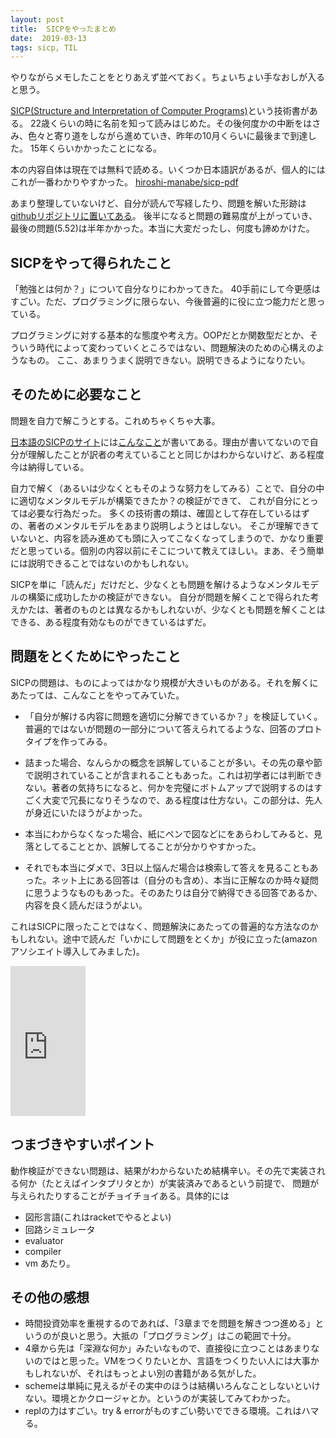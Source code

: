 ```yaml
---
layout: post
title:  SICPをやったまとめ
date:  2019-03-13
tags: sicp, TIL
---
```

やりながらメモしたことをとりあえず並べておく。ちょいちょい手なおしが入ると思う。

[SICP(Structure and Interpretation of Computer Programs)](https://mitpress.mit.edu/sites/default/files/sicp/index.html)という技術書がある。
22歳くらいの時に名前を知って読みはじめた。その後何度かの中断をはさみ、色々と寄り道をしながら進めていき、昨年の10月くらいに最後まで到達した。
15年くらいかかったことになる。

本の内容自体は現在では無料で読める。いくつか日本語訳があるが、個人的にはこれが一番わかりやすかった。
[hiroshi-manabe/sicp-pdf](https://github.com/hiroshi-manabe/sicp-pdf)

あまり整理していないけど、自分が読んで写経したり、問題を解いた形跡は[githubリポジトリに置いてある](https://github.com/kinoshita-lab/sicp_study)。
後半になると問題の難易度が上がっていき、最後の問題(5.52)は半年かかった。本当に大変だったし、何度も諦めかけた。

## SICPをやって得られたこと
「勉強とは何か？」について自分なりにわかってきた。
40手前にして今更感はすごい。ただ、プログラミングに限らない、今後普遍的に役に立つ能力だと思っている。

プログラミングに対する基本的な態度や考え方。OOPだとか関数型だとか、そういう時代によって変わっていくところではない、問題解決のための心構えのようなもの。
ここ、あまりうまく説明できない。説明できるようになりたい。

## そのために必要なこと
問題を自力で解こうとする。これめちゃくちゃ大事。

[日本語のSICPのサイト](https://sicp.iijlab.net/)には[こんなこと](https://sicp.iijlab.net/solution.html)が書いてある。理由が書いてないので自分が理解したことが訳者の考えていることと同じかはわからないけど、ある程度今は納得している。

自力で解く（あるいは少なくともそのような努力をしてみる）ことで、自分の中に適切なメンタルモデルが構築できたか？の検証ができて、
これが自分にとっては必要な行為だった。
多くの技術書の類は、確固として存在しているはずの、著者のメンタルモデルをあまり説明しようとはしない。
そこが理解できていないと、内容を読み進めても頭に入ってこなくなってしまうので、かなり重要だと思っている。個別の内容以前にそこについて教えてほしい。まあ、そう簡単には説明できることではないのかもしれない。

SICPを単に「読んだ」だけだと、少なくとも問題を解けるようなメンタルモデルの構築に成功したかの検証ができない。
自分が問題を解くことで得られた考えかたは、著者のものとは異なるかもしれないが、少なくとも問題を解くことはできる、ある程度有効なものができているはずだ。

## 問題をとくためにやったこと
SICPの問題は、ものによってはかなり規模が大きいものがある。それを解くにあたっては、こんなことをやってみていた。

- 「自分が解ける内容に問題を適切に分解できているか？」を検証していく。普遍的ではないが問題の一部分について答えられてるような、回答のプロトタイプを作ってみる。

- 詰まった場合、なんらかの概念を誤解していることが多い。その先の章や節で説明されていることが含まれることもあった。これは初学者には判断できない。著者の気持ちになると、何かを完璧にボトムアップで説明するのはすごく大変で冗長になりそうなので、ある程度は仕方ない。この部分は、先人が身近にいたほうがよかった。

- 本当にわからなくなった場合、紙にペンで図などにをあらわしてみると、見落としてることとか、誤解してることが分かりやすかった。

- それでも本当にダメで、3日以上悩んだ場合は検索して答えを見ることもあった。ネット上にある回答は（自分のも含め）、本当に正解なのか時々疑問に思うようなものもあった。そのあたりは自分で納得できる回答であるか、内容を良く読んだほうがよい。

これはSICPに限ったことではなく、問題解決にあたっての普遍的な方法なのかもしれない。途中で読んだ「いかにして問題をとくか」が役に立った(amazonアソシエイト導入してみました)。

<iframe style="width:120px;height:240px;" marginwidth="0" marginheight="0" scrolling="no" frameborder="0" src="https://rcm-fe.amazon-adsystem.com/e/cm?ref=qf_sp_asin_til&t=kazbo0a-22&m=amazon&o=9&p=8&l=as1&IS1=1&detail=1&asins=4621045938&linkId=6f3001aa05504e2cb3fefca2f79370b7&bc1=ffffff&lt1=_top&fc1=333333&lc1=0066c0&bg1=ffffff&f=ifr">
</iframe>


## つまづきやすいポイント
動作検証ができない問題は、結果がわからないため結構辛い。その先で実装される何か（たとえばインタプリタとか）が実装済みであるという前提で、
問題が与えられたりすることがチョイチョイある。具体的には
- 図形言語(これはracketでやるとよい)
- 回路シミュレータ
- evaluator
- compiler
- vm
あたり。

## その他の感想
- 時間投資効率を重視するのであれば、「3章までを問題を解きつつ進める」というのが良いと思う。大抵の「プログラミング」はこの範囲で十分。
- 4章から先は「深淵な何か」みたいなもので、直接役に立つことはあまりないのではと思った。VMをつくりたいとか、言語をつくりたい人には大事かもしれないが、それはもっとよい別の書籍がある気がした。
- schemeは単純に見えるがその実中のほうは結構いろんなことしないといけない。環境とかクロージャとか。というのが実装してみてわかった。
- replの力はすごい。try & errorがものすごい勢いでできる環境。これはハマる。